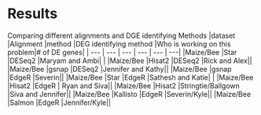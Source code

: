 # Results


Comparing different alignments and DGE identifying Methods
|dataset 	|Alignment |method 	|DEG identifying method 	|Who is working on this problem|# of DE genes| 
| --- | --- | --- | --- | --- | ---|
|Maize/Bee 	|Star 	|DESeq2 	|Maryam and Ambi| | 
|Maize/Bee 	|Hisat2 	|DESeq2 	|Rick and Alex|| 
|Maize/Bee 	|gsnap 	|DESeq2 	|Jennifer and Kathy|| 
|Maize/Bee 	|gsnap 	|EdgeR 	|Severin|| 
|Maize/Bee 	|Star 	|EdgeR 	|Sathesh and Katie| | 
|Maize/Bee 	|Hisat2 	|EdgeR |	Ryan and Siva|| 
|Maize/Bee 	|Hisat2 	|Stringtie/Ballgown 	|Siva and Jennifer|| 
|Maize/Bee 	|Kallisto 	|EdgeR 	|Severin/Kyle|| 
|Maize/Bee 	|Salmon 	|EdgeR 	|Jennifer/Kyle|| 
